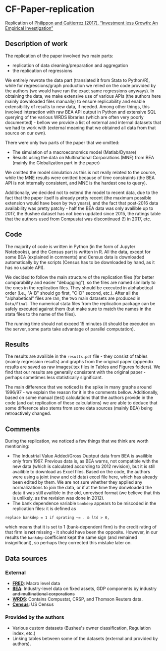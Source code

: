 # CF-Paper-replication
Replication of [Philippon and Guitierrez (2017), “Investment less Growth: An Empirical Investigation”](https://www.brookings.edu/bpea-articles/investment-less-growth-an-empirical-investigation/)

## Description of work

The replication of the paper involved two main parts:
- replication of data cleaning/preparation and aggregation
- the replication of regressions

We entirely rewrote the data part (translated it from Stata to Python/R), while for regressions/graph production we relied on the code provided by the authors (we would have ran the exact same regressions anyways). In obtaining the data, we make extensive use of various APIs (the authors here mainly downloaded files manually) to ensure replicability and enable extensibility of results to new data, if needed. Among other things, this involved interaction with raw BEA API output in Python and extensive SQL querying of the various WRDS libraries (which are often very poorly documented) - bellow we provide a list of external and internal datasets that we had to work with (external meaning that we obtained all data from that source on our own).

There were only two parts of the paper that we omitted:
- The simulation of a macroeconomics model (Matlab/Dynare)
- Results using the data on Multinational Corporations (MNE) from BEA (mainly the Globalization part in the paper)

We omitted the model simulation as this is not really related to the course, while the MNE results were omitted because of time constraints (the BEA API is not internally consistent, and MNE is the hardest one to query).

Additionally, we decided not to extend the model to recent data, due to the fact that the paper itself is already pretty recent (the maximum possible extension would have been by two years), and the fact that post-2016 data availability was pretty patchy - half the BEA data was only availible up to 2017, the Bushee dataset has not been updated since 2015, the ratings table that the authors used from Compustat was discontinued (!) in 2017, etc. 

## Code

The majority of code is written in Python (in the form of Jupyter Notebooks), and the Census part is written in R. All the data, except for some BEA (explained in comments) and Census data is downloaded automatically by the scripts (Census has to be downloaded by hand, as it has no usable API). 

We decided to follow the main structure of the replication files (for better comparability and easier "debugging"), so the files are named similarly to the ones in the replication files. They should be executed in alphabetical order (i.e., "A-B" should go first, "C-D" second, etc.). After all the "alphabetical" files are ran, the two main datasets are produced in `Data/Final`. The numerical stata files from the replication package can be safely executed against them (but make sure to match the names in the stata files to the name of the files).

The running time should not exceed 15 minutes (it should be executed on the server, some parts take advantage of parallel computation).

## Results

The results are availible in the `results.pdf` file - they consist of tables (mainly regression results) and graphs from the original paper (appendix results are saved as raw images/.tex files in Tables and Figures folders). We find that our results are generally consistent with the original paper - perhaps sometimes less statistically significant. 

The main difference that we noticed is the spike in many graphs around 1996/97 - we explain the reason for it in the comments bellow. Additionally, based on some manual (test) calculations that the authors provide in the code (and out replication of these calculations) we are able to deduce that some difference also stems from some data sources (mainly BEA) being retroactively changed.

## Comments

During the replication, we noticed a few things that we think are worth mentioning:
- The Industrial Value Added/Gross Ouptput data from BEA is availible only from 1997. Previous data is, as BEA warns, not compatible with the new data (which is calculated according to 2012 revision), but it is still availible to download as Excel files. Based on the code, the authors were using a joint (new and old data) excel file here, which has already been edited by them. We are not sure whether they applied any normalizations to join the data, or if at the time they donwloaded the data it was still availible in the old, unrevised format (we believe that this is unlikely, as the revision was done in 2012).
- The bank dependence variable `bankdep` appears to be miscoded in the replication files: it is defined as
```
replace bankdep = 1 if sprating ~= . & ltd > 0, 
```
which means that it is set to 1 (bank-dependent firm) is the credit rating of that firm is **not** missing - it should have been the opposite. However, in our results the `bankdep` coefficient kept the same sign (and remained insignificant), so perhaps they corrected this mistake later on.


## Data sources

### External
- [**FRED**](https://fred.stlouisfed.org/): Macro level data
- [**BEA**](https://www.bea.gov/data): Industry-level data on fixed assets, GDP components by industry ~~and multinational corporations~~
- [**WRDS**](https://wrds-web.wharton.upenn.edu/wrds/): Contains Compustat, CRSP, and Thomson Reuters data.
- [**Census**](https://www.census.gov/): US Census 

### Provided by the authors
- Various custom datasets (Bushee's owner classification, Regulation index, etc.) 
- Linking tables between some of the datasets (external and provided by authors).
